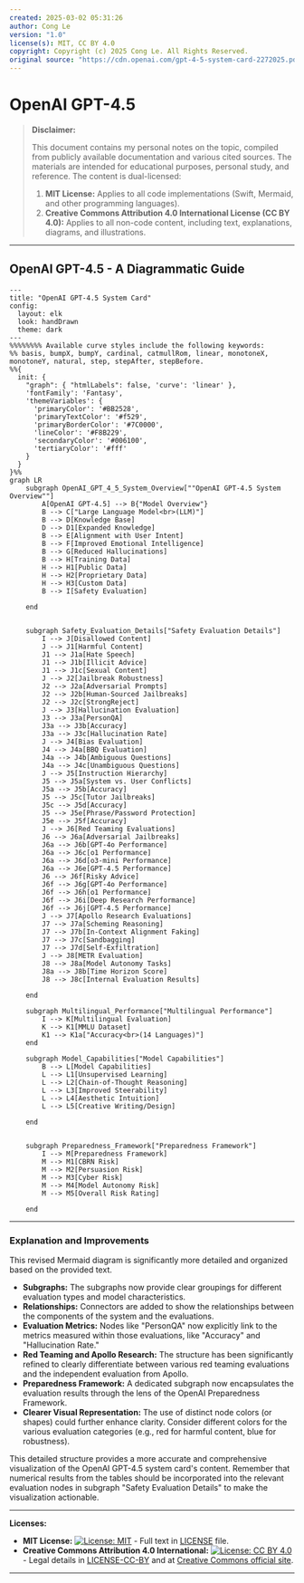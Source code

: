 ```yaml
---
created: 2025-03-02 05:31:26
author: Cong Le
version: "1.0"
license(s): MIT, CC BY 4.0
copyright: Copyright (c) 2025 Cong Le. All Rights Reserved.
original source: "https://cdn.openai.com/gpt-4-5-system-card-2272025.pdf"
---
```




# OpenAI GPT-4.5
> **Disclaimer:**
>
> This document contains my personal notes on the topic,
> compiled from publicly available documentation and various cited sources.
> The materials are intended for educational purposes, personal study, and reference.
> The content is dual-licensed:
> 1. **MIT License:** Applies to all code implementations (Swift, Mermaid, and other programming languages).
> 2. **Creative Commons Attribution 4.0 International License (CC BY 4.0):** Applies to all non-code content, including text, explanations, diagrams, and illustrations.
---


## OpenAI GPT-4.5 - A Diagrammatic Guide 



```mermaid
---
title: "OpenAI GPT-4.5 System Card"
config:
  layout: elk
  look: handDrawn
  theme: dark
---
%%%%%%%% Available curve styles include the following keywords:
%% basis, bumpX, bumpY, cardinal, catmullRom, linear, monotoneX, monotoneY, natural, step, stepAfter, stepBefore.
%%{
  init: {
    "graph": { "htmlLabels": false, 'curve': 'linear' },
    'fontFamily': 'Fantasy',
    'themeVariables': {
      'primaryColor': '#BB2528',
      'primaryTextColor': '#f529',
      'primaryBorderColor': '#7C0000',
      'lineColor': '#F8B229',
      'secondaryColor': '#006100',
      'tertiaryColor': '#fff'
    }
  }
}%%
graph LR
    subgraph OpenAI_GPT_4_5_System_Overview[""OpenAI GPT-4.5 System Overview""]
        A[OpenAI GPT-4.5] --> B{"Model Overview"}
        B --> C["Large Language Model<br>(LLM)"]
        B --> D[Knowledge Base]
        D --> D1[Expanded Knowledge]
        B --> E[Alignment with User Intent]
        B --> F[Improved Emotional Intelligence]
        B --> G[Reduced Hallucinations]
        B --> H[Training Data]
        H --> H1[Public Data]
        H --> H2[Proprietary Data]
        H --> H3[Custom Data]
        B --> I[Safety Evaluation]

    end


    subgraph Safety_Evaluation_Details["Safety Evaluation Details"]
        I --> J[Disallowed Content]
        J --> J1[Harmful Content]
        J1 --> J1a[Hate Speech]
        J1 --> J1b[Illicit Advice]
        J1 --> J1c[Sexual Content]
        J --> J2[Jailbreak Robustness]
        J2 --> J2a[Adversarial Prompts]
        J2 --> J2b[Human-Sourced Jailbreaks]
        J2 --> J2c[StrongReject]
        J --> J3[Hallucination Evaluation]
        J3 --> J3a[PersonQA]
        J3a --> J3b[Accuracy]
        J3a --> J3c[Hallucination Rate]
        J --> J4[Bias Evaluation]
        J4 --> J4a[BBQ Evaluation]
        J4a --> J4b[Ambiguous Questions]
        J4a --> J4c[Unambiguous Questions]
        J --> J5[Instruction Hierarchy]
        J5 --> J5a[System vs. User Conflicts]
        J5a --> J5b[Accuracy]
        J5 --> J5c[Tutor Jailbreaks]
        J5c --> J5d[Accuracy]
        J5 --> J5e[Phrase/Password Protection]
        J5e --> J5f[Accuracy]
        J --> J6[Red Teaming Evaluations]
        J6 --> J6a[Adversarial Jailbreaks]
        J6a --> J6b[GPT-4o Performance]
        J6a --> J6c[o1 Performance]
        J6a --> J6d[o3-mini Performance]
        J6a --> J6e[GPT-4.5 Performance]
        J6 --> J6f[Risky Advice]
        J6f --> J6g[GPT-4o Performance]
        J6f --> J6h[o1 Performance]
        J6f --> J6i[Deep Research Performance]
        J6f --> J6j[GPT-4.5 Performance]
        J --> J7[Apollo Research Evaluations]
        J7 --> J7a[Scheming Reasoning]
        J7 --> J7b[In-Context Alignment Faking]
        J7 --> J7c[Sandbagging]
        J7 --> J7d[Self-Exfiltration]
        J --> J8[METR Evaluation]
        J8 --> J8a[Model Autonomy Tasks]
        J8a --> J8b[Time Horizon Score]
        J8 --> J8c[Internal Evaluation Results]

    end
    
    subgraph Multilingual_Performance["Multilingual Performance"]
        I --> K[Multilingual Evaluation]
        K --> K1[MMLU Dataset]
        K1 --> K1a["Accuracy<br>(14 Languages)"]
    end

    subgraph Model_Capabilities["Model Capabilities"]
        B --> L[Model Capabilities]
        L --> L1[Unsupervised Learning]
        L --> L2[Chain-of-Thought Reasoning]
        L --> L3[Improved Steerability]
        L --> L4[Aesthetic Intuition]
        L --> L5[Creative Writing/Design]

    end


    subgraph Preparedness_Framework["Preparedness Framework"]
        I --> M[Preparedness Framework]
        M --> M1[CBRN Risk]
        M --> M2[Persuasion Risk]
        M --> M3[Cyber Risk]
        M --> M4[Model Autonomy Risk]
        M --> M5[Overall Risk Rating]

    end

```


----


### Explanation and Improvements

This revised Mermaid diagram is significantly more detailed and organized based on the provided text.

* **Subgraphs:**  The subgraphs now provide clear groupings for different evaluation types and model characteristics.
* **Relationships:**  Connectors are added to show the relationships between the components of the system and the evaluations.
* **Evaluation Metrics:**  Nodes like "PersonQA" now explicitly link to the metrics measured within those evaluations, like "Accuracy" and "Hallucination Rate."
* **Red Teaming and Apollo Research:** The structure has been significantly refined to clearly differentiate between various red teaming evaluations and the independent evaluation from Apollo.
* **Preparedness Framework:** A dedicated subgraph now encapsulates the evaluation results through the lens of the OpenAI Preparedness Framework.
* **Clearer Visual Representation:**  The use of distinct node colors (or shapes) could further enhance clarity.  Consider different colors for the various evaluation categories (e.g., red for harmful content, blue for robustness).

This detailed structure provides a more accurate and comprehensive visualization of the OpenAI GPT-4.5 system card's content.  Remember that numerical results from the tables should be incorporated into the relevant evaluation nodes in subgraph "Safety Evaluation Details" to make the visualization actionable.




---
**Licenses:**

- **MIT License:**  [![License: MIT](https://img.shields.io/badge/License-MIT-yellow.svg)](LICENSE) - Full text in [LICENSE](LICENSE) file.
- **Creative Commons Attribution 4.0 International:** [![License: CC BY 4.0](https://licensebuttons.net/l/by/4.0/88x31.png)](LICENSE-CC-BY) - Legal details in [LICENSE-CC-BY](LICENSE-CC-BY) and at [Creative Commons official site](http://creativecommons.org/licenses/by/4.0/).

---